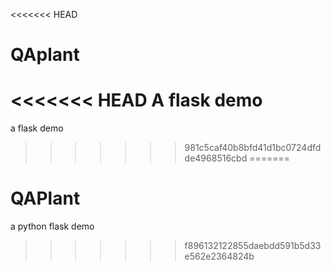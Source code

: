 <<<<<<< HEAD
# QAplant
<<<<<<< HEAD
A flask demo
=======
a flask demo
>>>>>>> 981c5caf40b8bfd41d1bc0724dfdde4968516cbd
=======
# QAPlant
a python flask demo
>>>>>>> f896132122855daebdd591b5d33e562e2364824b
